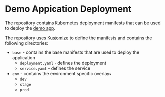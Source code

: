 # Demo Appication Deployment

The repository contains Kubernetes deployment manifests that can be used to deploy the [demo app](https://github.com/akuity-adv-gitops-workshop/demo-app).

The repository uses [Kustomize](https://kustomize.io) to define the manifests and contains the following directories:

* `base` - contains the base manifests that are used to deploy the application
    * `deployment.yaml` - defines the deployment
    * `service.yaml` - defines the service
* `env` - contains the environment specific overlays
    * `dev`
    * `stage`
    * `prod`